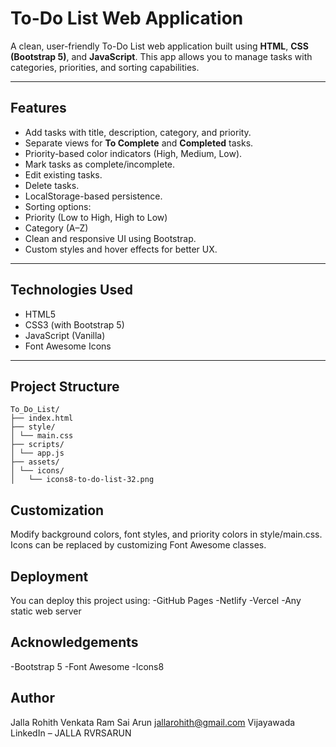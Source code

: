 #  To-Do List Web Application

A clean, user-friendly To-Do List web application built using **HTML**, **CSS (Bootstrap 5)**, and **JavaScript**. This app allows you to manage tasks with categories, priorities, and sorting capabilities.

---

##  Features

-  Add tasks with title, description, category, and priority.
-  Separate views for **To Complete** and **Completed** tasks.
-  Priority-based color indicators (High, Medium, Low).
-  Mark tasks as complete/incomplete.
-  Edit existing tasks.
-  Delete tasks.
-  LocalStorage-based persistence.
-  Sorting options:
  - Priority (Low to High, High to Low)
  - Category (A–Z)
-  Clean and responsive UI using Bootstrap.
-  Custom styles and hover effects for better UX.

---

##  Technologies Used

- HTML5
- CSS3 (with Bootstrap 5)
- JavaScript (Vanilla)
- Font Awesome Icons

---

##  Project Structure
```
To_Do_List/
├── index.html
├── style/
│ └── main.css
├── scripts/
│ └── app.js
├── assets/
│ └── icons/
│   └── icons8-to-do-list-32.png
```

## Customization
Modify background colors, font styles, and priority colors in style/main.css.
Icons can be replaced by customizing Font Awesome classes.


## Deployment
You can deploy this project using:
  -GitHub Pages
  -Netlify
  -Vercel
  -Any static web server


## Acknowledgements
 -Bootstrap 5
 -Font Awesome
 -Icons8


## Author
Jalla Rohith Venkata Ram Sai Arun
 jallarohith@gmail.com
 Vijayawada
 LinkedIn – JALLA RVRSARUN

 





